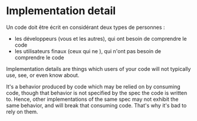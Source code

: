 # Implementation detail

Un code doit être écrit en considérant deux types de personnes :

- les développeurs (vous et les autres), qui ont besoin de comprendre le code
- les utilisateurs finaux (ceux qui ne ), qui n'ont pas besoin de comprendre le code

Implementation details are things which users of your code will not typically use, see, or even know about.

It's a behavior produced by code which may be relied on by consuming code, though that behavior is not specified by the spec the code is written to. Hence, other implementations of the same spec may not exhibit the same behavior, and will break that consuming code. That's why it's bad to rely on them.
